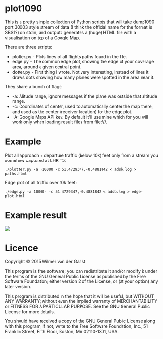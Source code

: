 # plot1090

This is a pretty simple collection of Python scripts that will take
dump1090 port 30003 style stream of data (I think the official name for
the format is SBS1?) on stdin, and outputs generates a (huge) HTML file
with a visualisation on top of a Google Map.

There are three scripts:

* plotter.py - Plots lines of all flights paths found in the file.
* edge.py - The common edge plot, showing the edge of your coverage
  area, around a given central point.
* dotter.py - First thing I wrote. Not very interesting, instead of
  lines it draws dots showing how many planes were spotted in the area
  near it.

They share a bunch of flags:

* -a: Alitude range, ignore messages if the plane was outside that
  altitude range.
* -c: Coordinates of center, used to automatically center the map there,
  and used as the center (receiver location) for the edge plot.
* -A: Google Maps API key. By default it'll use mine which for you will
  work only when loading result files from file:///.

# Example

Plot all approach + departure traffic (below 10k) feet only from a
stream you somehow captured at LHR T5:

```
./plotter.py -a -10000 -c 51.4729347,-0.4881842 < adsb.log > paths.html
```

Edge plot of all traffic over 10k feet:

```
./edge.py -a 10000- -c 51.4729347,-0.4881842 < adsb.log > edge-plot.html
```

# Example result

![](https://gaa.st/~wilmer/lhr.png)

# Licence

Copyright © 2015 Wilmer van der Gaast

This program is free software; you can redistribute it and/or
modify it under the terms of the GNU General Public License
as published by the Free Software Foundation; either version 2
of the License, or (at your option) any later version.

This program is distributed in the hope that it will be useful,
but WITHOUT ANY WARRANTY; without even the implied warranty of
MERCHANTABILITY or FITNESS FOR A PARTICULAR PURPOSE.  See the
GNU General Public License for more details.

You should have received a copy of the GNU General Public License
along with this program; if not, write to the Free Software
Foundation, Inc., 51 Franklin Street, Fifth Floor, Boston, MA  02110-1301, USA.